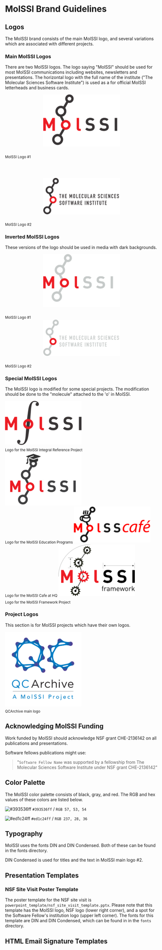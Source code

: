 # MolSSI Brand Guidelines

## Logos
The MolSSI brand consists of the main MolSSI logo, and several variations which are associated with different projects.

### Main MolSSI Logos
There are two MolSSI logos. The logo saying "MolSSI" should  be used for most MolSSI communications including websites, newsletters and presentations. The horizontal logo with the full name of the institute ("The Molecular Sciences Software Institute") is used as a for official MolSSI letterheads and business cards.

<center>
<img src="logos/main_logo/molssi_main_logo.png" width="50%">
</center>
<br><sub> MolSSI Logo #1 </sub>

<br><br>

<center>
<img src="logos/main_logo/molssi_main_horizontal.png" width="50%">
</center>
<br><sub> MolSSI Logo #2 </sub>

### Inverted MolSSI Logos
These versions of the logo should be used in media with dark backgrounds.

<center>
<img src="logos/main_logo/molssi_main_logo_inverted.png" width="50%">
</center>
<br><sub> MolSSI Logo #1 </sub>

<center>
<img src="logos/main_logo/molssi_main_horizontal_inverted.png" width="50%">
</center>
<br><sub> MolSSI Logo #2 </sub>

### Special MolSSI Logos

The MolSSI logo is modified for some special projects. The modification should be done to the "molecule" attached to the 'o' in MolSSI.

<img src="logos/molssi_integral.png" width="50%">
<br><sub> Logo for the MolSSI Integral Reference Project</sub>  

<img src="logos/molssi_sss.jpg" width="50%">
<br><sub> Logo for the MolSSI Education Programs</sub>  

<img src="logos/molsscafe.jpg" width="50%">
<br><sub> Logo for the MolSSI Cafe at HQ</sub>  

<img src="logos/molssi_framework.png" width="50%">
<br><sub> Logo for the MolSSI Framework Project</sub>  

### Project Logos

This section is for MolSSI projects which have their own logos.

<img src="logos/qcarchive/QCArchiveLogo.png" width="50%">
<br><sub>QCArchive main logo</sub>  

## Acknowledging MolSSI Funding
Work funded by MolSSI should acknowledge NSF grant CHE-2136142 on all publications and presentations.

Software fellows publications might use:

> "`Software Fellow Name` was supported by a fellowship from The Molecular Sciences Software Institute under NSF grant CHE-2136142"

## Color Palette
The MolSSI color palette consists of black, gray, and red. The RGB and hex values of these colors are listed below.

![#393536ff](https://placehold.it/100x50/393536ff/000000?text=+) `#393536ff` / `RGB 57, 53, 54`

![#ed1c24ff](https://placehold.it/100x50/ed1c24ff/000000?text=+) `#ed1c24ff` / `RGB 237, 28, 36`

## Typography

MolSSI uses the fonts DIN and DIN Condensed. Both of these can be found in the fonts directory.

DIN Condensed is used for titles and the text in MolSSI main logo #2.

## Presentation Templates

### NSF Site Visit Poster Template
The poster template for the NSF site visit is `powerpoint_template/nsf_site_visit_template.pptx`. Please note that this template has the MolSSI logo, NSF logo (lower right corner), and a spot for the Software Fellow's institution logo (upper left corner). The fonts for this template are DIN and DIN Condensed, which can be found in in the `fonts` directory.

## HTML Email Signature Templates
